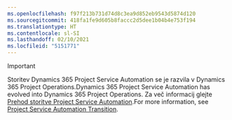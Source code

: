 ```yaml
---
ms.openlocfilehash: f97f213b731d74d8c3ea9d852eb9543d5874d120
ms.sourcegitcommit: 418fa1fe9d605b8faccc2d5dee1b04b4e753f194
ms.translationtype: HT
ms.contentlocale: sl-SI
ms.lasthandoff: 02/10/2021
ms.locfileid: "5151771"
---
```

> [!IMPORTANT]
> <span data-ttu-id="b44f8-101">Storitev Dynamics 365 Project Service Automation se je razvila v Dynamics 365 Project Operations.</span><span class="sxs-lookup"><span data-stu-id="b44f8-101">Dynamics 365 Project Service Automation has evolved into Dynamics 365 Project Operations.</span></span> <span data-ttu-id="b44f8-102">Za več informacij glejte [Prehod storitve Project Service Automation](https://dynamics.microsoft.com/en-us/project-service-automation/overview/).</span><span class="sxs-lookup"><span data-stu-id="b44f8-102">For more information, see [Project Service Automation Transition](https://dynamics.microsoft.com/en-us/project-service-automation/overview/).</span></span>
